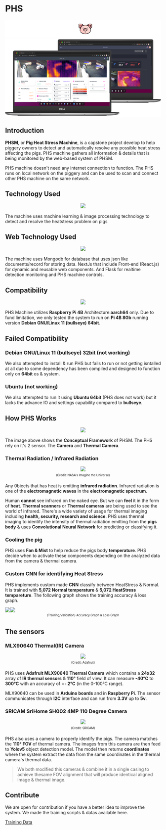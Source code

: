 # PHS

![logo](_media/pig_w_bg.png)
![logo](_media/phsmock.png)

## Introduction
**PHSM**, or **Pig Heat Stress Machine**, is a capstone project develop to help piggery owners to detect and automatically resolve any possible heat stress affecting the pigs. PHS machine gathers all information & details that is being monitored by the web-based system of PHSM.

PHS machine doesn't need any internet connection to function. The PHS runs on local network on the piggery and can be used to scan and connect other PHS machine on the same network.

## Technology Used

<center>
    <img src="https://senpai-coders.github.io/CAPSTONE-PHS-Machine/_media/techs.png">
</center>

The machine uses machine learning & image processing technology to detect and resolve the heatstress problem on pigs


## Web Technology Used

<center>
    <img src="https://senpai-coders.github.io/CAPSTONE-PHS-Machine/_media/webtech.png">
</center>

The machine uses Mongodb for database that uses json like documents/record for storing data. NextJs that include Front-end (React.js) for dynamic and reusable web components. And Flask for realtime detection monitoring and PHS machine controls.


## Compatibility

<center>
    <img src="https://senpai-coders.github.io/CAPSTONE-PHS-Machine/_media/rpilogo.png">
</center>

PHS Machine utilizes **Raspberry Pi 4B** Architecture:**aarch64** only. Due to fund limitation, we only tested the system to run on **Pi 4B 8Gb** running version **Debian GNU/Linux 11 (bullseye) 64bit**. 

## Failed Compatibility

### **Debian GNU/Linux 11 (bullseye) 32bit** (not working)
We also attempted to install & run PHS but fails to run or not getting isntalled at all due to some dependency has been compiled and designed to function only on **64bit** os & system.

### Ubuntu (not working)
We also attempted to run it using **Ubuntu 64bit** (PHS does not work) but it lacks the advance IO and settings capability compared to **bullseye**.

## How PHS Works

<center>
    <img src="https://senpai-coders.github.io/CAPSTONE-PHS-Machine/_media/Conceptual.png">
</center>

The image above shows the **Conceptual Framework** of PHSM. The PHS rely on it's 2 sensor. The **Camera** and **Thermal Camera**.

### Thermal Radiation / Infrared Radiation
<center>
    <img src="https://senpai-coders.github.io/CAPSTONE-PHS-Machine/_media/EMSpec.jpg">
</center>

<center>
    <sub><sup>(Credit: NASA's Imagine the Universe)</sup></sub>
</center>

Any 0biects that has heat is emitting **infrared radiation**. Infrared radiation is one of the **electromagnetic waves** in the **electromagnetic spectrum**.

Human **cannot** see infrared on the naked eye. But we can **feel** it in the form of **heat**. **Thermal scanners** or **Thermal cameras** are being used to see the world of infrared. There's a wide variety of usage for thermal imaging including **health, security, research and science**. PHS uses thermal imaging to identify the intensity of thermal radiation emitting from the **pigs body** & uses **Convolutional Neural Network** for predicting or classifying it.

### Cooling the pig

PHS uses **Fan & Mist** to help reduce the pigs body **temperature**. PHS decide when to activate these components depending on the analyzed data from the camera & thermal camera.

### Custom CNN for identifying **Heat Stress**

PHS implements custom made **CNN** classify between HeatStress & Normal. It is trained with **5,072 Normal temperature** & **5,072 HeatStress tempareture**. The following graph shows the training accuracy & loss graph.

<center>
    <div style="display:flex; justify-content : evenly">
        <img src="https://senpai-coders.github.io/CAPSTONE-PHS-Machine/_media/accugraph.png">
        <img src="https://senpai-coders.github.io/CAPSTONE-PHS-Machine/_media/lossgraph.png">    
    </div>
</center>

<center>
    <sub><sup>(Training/Validation) Accuracy Graph & Loss Graph</sup></sub>
</center>

## The sensors

### MLX90640 Thermal(IR) Camera

<center>
    <img src="https://senpai-coders.github.io/CAPSTONE-PHS-Machine/_media/MLX90640.png">
</center>

<center>
    <sub><sup>(Credit: Adafruit)</sup></sub>
</center>

PHS uses **Adafruit MLX90640 Thermal Camera** which contains a **24x32** array of **IR thermal sensors** & **110°** field of view. It can measure **-40°C** to **300°C** with an accuracy of **+- 2°C** (in the 0-100°C range).

MLX90640 can be used in **Arduino boards** and in **Raspberry Pi**. The sensor communicates through **I2C** interface and can run from **3.3V** up to **5v**.

### SRICAM SriHome SH002 4MP 110 Degree Camera

<center>
    <img src="https://senpai-coders.github.io/CAPSTONE-PHS-Machine/_media/SRICAM.png">
</center>

<center>
    <sub><sup>(Credit: SRICAM)</sup></sub>
</center>

PHS also uses a camera to properly identify the pigs. The camera matches the **110° FOV** of thermal camera. The images from this camera are then feed to **Yolov5** object detection model. The model then returns **coordinates** where the system extract the data from the same coordinates in the thermal camera's thermal data.

> We both modified this cameras & combine it in a single casing to achieve thesame FOV alignment that will produce identical aligned image & thermal image.

## Contribute

We are open for contribution if you have a better idea to improve the system. We made the training scripts & datas available here. 

[Training Data](https://drive.google.com/drive/folders/1ySqsormrxzi2GBUkpTLrFrfWuoy8u3lo?usp=sharing)
